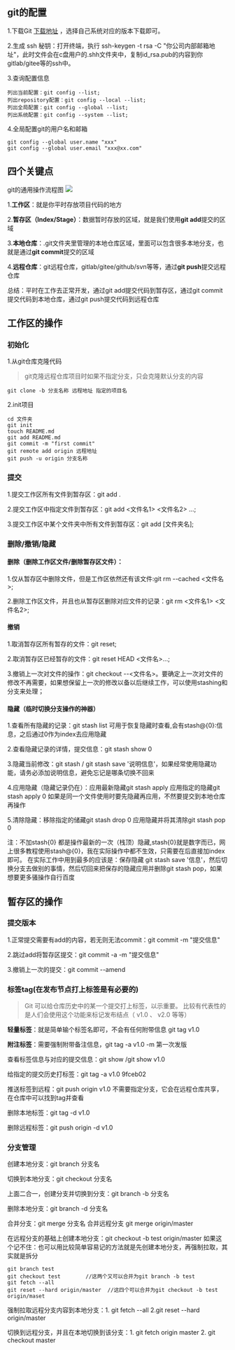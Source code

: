 ## git的配置
1.下载Git [下载地址](https://git-scm.com/downloads) ，选择自己系统对应的版本下载即可。

2.生成 ssh 秘钥：打开终端，执行 ssh-keygen -t rsa -C "你公司内部邮箱地址"，此时文件会在c盘用户的.shh文件夹中，复制id_rsa.pub的内容到你gitlab/gitee等的ssh中。

3.查询配置信息
```
列出当前配置：git config --list;
列出repository配置：git config --local --list;
列出全局配置：git config --global --list;
列出系统配置：git config --system --list;
```

4.全局配置git的用户名和邮箱
```
git config --global user.name "xxx"
git config --global user.email "xxx@xx.com"
```

## 四个关键点
git的通用操作流程图
![](https://user-gold-cdn.xitu.io/2018/4/25/162fcc0987bf1c0a?imageView2/0/w/1280/h/960/format/webp/ignore-error/1)

1.**工作区**：就是你平时存放项目代码的地方

2.**暂存区（Index/Stage）**：数据暂时存放的区域，就是我们使用**git add**提交的区域

3.**本地仓库**：.git文件夹里管理的本地仓库区域，里面可以包含很多本地分支，也就是通过**git commit**提交的区域

4.**远程仓库**：git远程仓库，gitlab/gitee/github/svn等等，通过**git push**提交远程仓库

总结：平时在工作去正常开发，通过git add提交代码到暂存区，通过git commit提交代码到本地仓库，通过git push提交代码到远程仓库
## 工作区的操作
### 初始化
1.从git仓库克隆代码
> git克隆远程仓库项目时如果不指定分支，只会克隆默认分支的内容
```
git clone -b 分支名称 远程地址 指定的项目名
```

2.init项目
```
cd 文件夹
git init
touch README.md
git add README.md
git commit -m "first commit"
git remote add origin 远程地址
git push -u origin 分支名称
```
### 提交
1.提交工作区所有文件到暂存区：git add . 

2.提交工作区中指定文件到暂存区：git add <文件名1> <文件名2> ...;

3.提交工作区中某个文件夹中所有文件到暂存区：git add [文件夹名];

### 删除/撤销/隐藏
#### 删除（删除工作区文件/删除暂存区文件）：

1.仅从暂存区中删除文件，但是工作区依然还有该文件:git rm --cached <文件名>;

2.删除工作区文件，并且也从暂存区删除对应文件的记录：git rm <文件名1> <文件名2>;
#### 撤销
1.取消暂存区所有暂存的文件：git reset;

2.取消暂存区已经暂存的文件：git reset HEAD <文件名>...;

3.撤销上一次对文件的操作：git checkout --<文件名>。要确定上一次对文件的修改不再需要，如果想保留上一次的修改以备以后继续工作，可以使用stashing和分支来处理；

#### 隐藏（临时切换分支操作的神器）
1.查看所有隐藏的记录：git stash list  可用于恢复隐藏时查看,会有stash@{0}:信息，之后通过0作为index去应用隐藏

2.查看隐藏记录的详情，提交信息：git stash show 0

3.隐藏当前修改：git stash / git stash save '说明信息'，如果经常使用隐藏功能，请务必添加说明信息，避免忘记是哪条切换不回来

4.应用隐藏（隐藏记录仍在）：应用最新隐藏git stash apply 应用指定的隐藏git stash apply 0  如果是同一个文件使用时要先隐藏再应用，不然要提交到本地仓库再操作

5.清除隐藏：移除指定的储藏git stash drop 0 应用隐藏并将其清除git stash pop 0

注：不加stash{0} 都是操作最新的一次（栈顶）隐藏,stash{0}就是数字而已，网上很多教程使用stash@{0}，我在实际操作中都不生效，只需要在后直接加index即可。
在实际工作中用到最多的应该是：保存隐藏 git stash save '信息'，然后切换分支去做别的事情，然后切回来把保存的隐藏应用并删除git stash pop，如果想要更多骚操作自行百度

## 暂存区的操作
### 提交版本 
1.正常提交需要有add的内容，若无则无法commit：git commit -m "提交信息"

2.跳过add将暂存区提交：git commit -a -m "提交信息"

3.撤销上一次的提交：git commit --amend

### 标签tag(在发布节点打上标签是有必要的)
>Git 可以给仓库历史中的某一个提交打上标签，以示重要。 比较有代表性的是人们会使用这个功能来标记发布结点（ v1.0 、 v2.0 等等）

**轻量标签**：就是简单输个标签名即可，不会有任何附带信息 git tag v1.0

**附注标签**：需要强制附带备注信息，git tag -a v1.0 -m 第一次发版

查看标签信息与对应的提交信息：git show /git show v1.0

给指定的提交历史打标签：git tag -a v1.0 9fceb02

推送标签到远程：git push origin v1.0  不需要指定分支，它会在远程仓库共享，在仓库中可以找到tag并查看

删除本地标签：git tag -d v1.0

删除远程标签：git push origin -d v1.0

### 分支管理

创建本地分支：git branch 分支名

切换到本地分支：git checkout 分支名

上面二合一，创建分支并切换到分支：git branch -b 分支名

删除本地分支：git branch -d 分支名

合并分支：git merge 分支名 合并远程分支 git merge origin/master

在远程分支的基础上创建本地分支：git checkout -b test origin/master 如果这个记不住：也可以用比较简单容易记的方法就是先创建本地分支，再强制拉取，其实就是拆分
```
git branch test
git checkout test        //这两个又可以合并为git branch -b test
git fetch --all
git reset --hard origin/master  //这四个可以合并为git checkout -b test origin/maset
```

强制拉取远程分支内容到本地分支：1. git fetch --all 2.git reset --hard origin/master

切换到远程分支，并且在本地切换到该分支：1. git fetch origin master 2. git checkout master





